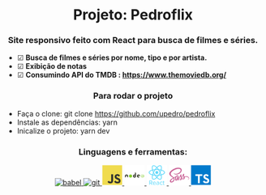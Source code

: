 <h1 align="center">Projeto: Pedroflix</h1>
<h3 align="center">Site responsivo feito com React para busca de filmes e séries.</h3>

- ☑  **Busca de filmes e séries por nome, tipo e por artista.**
- ☑  **Exibição de notas**
- ☑  **Consumindo API do TMDB : https://www.themoviedb.org/**


<h3 align="center">Para rodar o projeto</h3>

- Faça o clone: git clone https://github.com/upedro/pedroflix
- Instale as dependências: yarn 
- Inicalize o projeto: yarn dev



<h3 align="center">Linguagens e ferramentas:</h3>
<p align="center"> 
  <a href="https://babeljs.io/" target="_blank"> <img src="https://www.vectorlogo.zone/logos/babeljs/babeljs-icon.svg" alt="babel" width="40" height="40"/> </a> 
  <a href="https://git-scm.com/" target="_blank"> <img src="https://www.vectorlogo.zone/logos/git-scm/git-scm-icon.svg" alt="git" width="40" height="40"/> </a> 
  <a href="https://developer.mozilla.org/en-US/docs/Web/JavaScript" target="_blank"> <img src="https://raw.githubusercontent.com/devicons/devicon/master/icons/javascript/javascript-original.svg" alt="javascript" width="40" height="40"/> </a> 
  <a href="https://nodejs.org" target="_blank"> <img src="https://raw.githubusercontent.com/devicons/devicon/master/icons/nodejs/nodejs-original-wordmark.svg" alt="nodejs" width="40" height="40"/> </a> <a href="https://reactjs.org/" target="_blank"> <img src="https://raw.githubusercontent.com/devicons/devicon/master/icons/react/react-original-wordmark.svg" alt="react" width="40" height="40"/> </a> <a href="https://sass-lang.com" target="_blank"> <img src="https://raw.githubusercontent.com/devicons/devicon/master/icons/sass/sass-original.svg" alt="sass" width="40" height="40"/> </a> <a href="https://www.typescriptlang.org/" target="_blank"> <img src="https://raw.githubusercontent.com/devicons/devicon/master/icons/typescript/typescript-original.svg" alt="typescript" width="40" height="40"/> </a> </p>
